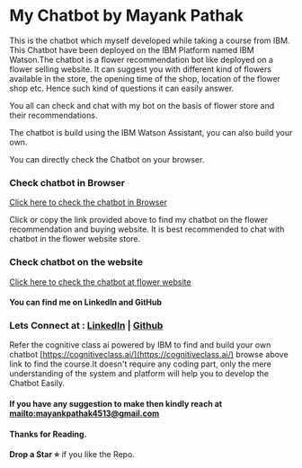 # My Chatbot by **Mayank Pathak**

This is the chatbot which myself developed while taking a course from IBM. This Chatbot have been deployed on the IBM Platform named IBM Watson.The chatbot is a flower recommendation bot like deployed on a flower selling website. It can suggest you with different kind of flowers available in the store, the opening time of the shop, 
location of the flower shop etc. Hence such kind of questions it can easily answer.

You all can check and chat with my bot on the basis of flower store and their recommendations.

The chatbot is build using the IBM Watson Assistant, you can also build your own.

You can directly check the Chatbot on your browser.

### Check chatbot in Browser
[Click here to check the chatbot in Browser](https://tinyurl.com/y7fm535n)



Click or copy the link provided above to find my chatbot on the flower recommendation and buying website.
It is best recommended to chat with chatbot in the flower website store.

### Check chatbot on the website
[Click here to check the chatbot at flower website](https://mayankpathak.intelaedu.com/)

#### You can find me on LinkedIn and GitHub
### Lets Connect at : [LinkedIn](https://www.linkedin.com/in/mayank-pathak4513/) | [Github](https://github.com/mayankpathak4513)

Refer the cognitive class ai powered by IBM to find and build your own chatbot [https://cognitiveclass.ai/](https://cognitiveclass.ai/) browse above link to find the course.It doesn't require any coding part, only the mere understanding of the system and platform will help you to develop the Chatbot Easily.

#### If you have any suggestion to make then kindly reach at [mailto:mayankpathak4513@gmail.com](mayankpathak4513@gmail.com)

#### Thanks for Reading.


**Drop a Star ⭐** if you like the Repo.
